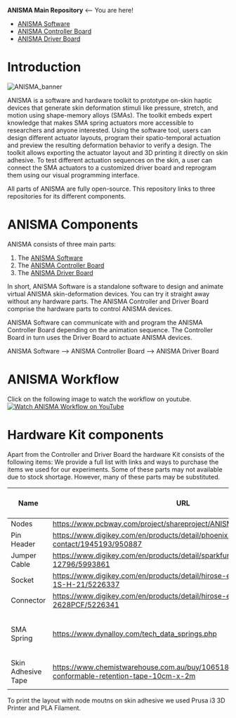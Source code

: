 
**ANISMA Main Repository** <-- You are here!
* [ANISMA Software](https://github.com/augmented-human-lab/ANISMA-software)
* [ANISMA Controller Board](https://github.com/augmented-human-lab/ANISMA-controller-board)
* [ANISMA Driver Board](https://github.com/augmented-human-lab/ANISMA-driver-board)

# Introduction
![ANISMA_banner](https://ahlab.org/wp-content/uploads/2021/09/ANISMA_logo_sm.jpg)

ANISMA is a software and hardware toolkit to prototype on-skin haptic devices that generate skin deformation stimuli like pressure, stretch, and motion using shape-memory alloys (SMAs). The toolkit embeds expert knowledge that makes SMA spring actuators more accessible to researchers and anyone interested. Using the software tool, users can design different actuator layouts, program their spatio-temporal actuation and preview the resulting deformation behavior to verify a design. The toolkit allows exporting the actuator layout and 3D printing it directly on skin adhesive. To test different actuation sequences on the skin, a user can connect the SMA actuators to a customized driver board and reprogram them using our visual programming interface.

All parts of ANISMA are fully open-source. This repository links to three repositories for its different components.  

# ANISMA Components
ANISMA consists of three main parts:
1. The [ANISMA Software](https://github.com/augmented-human-lab/ANISMA-software)
2. The [ANISMA Controller Board](https://github.com/augmented-human-lab/ANISMA-controller-board)
3. The [ANISMA Driver Board](https://github.com/augmented-human-lab/ANISMA-driver-board)

In short, ANISMA Software is a standalone software to design and animate virtual ANISMA skin-deformation devices. You can try it straight away without any hardware parts.
The ANISMA Controller and Driver Board comprise the hardware parts to control ANISMA devices. 

ANISMA Software can communicate with and program the ANISMA Controller Board depending on the animation sequence.
The Controller Board in turn uses the Driver Board to actuate ANISMA devices.

ANISMA Software --> ANISMA Controller Board --> ANISMA Driver Board

# ANISMA Workflow
Click on the following image to watch the workflow on youtube.
[![Watch ANISMA Workflow on YouTube](https://user-images.githubusercontent.com/62531877/225813476-4e71f8e7-e72a-4d61-bce1-210ebdbec084.jpg)](https://youtu.be/0hwP_USbstA)

# Hardware Kit components

Apart from the Controller and Driver Board the hardware Kit consists of the following items:
We provide a full list with links and ways to purchase the items we used for our experiments. Some of these parts may not available due to stock shortage. However, many of these parts may be substituted. 

| Name               | URL                                                                                               | Part Number               | Count (Recommended Minimum) | Comment                                           |
|--------------------|---------------------------------------------------------------------------------------------------|---------------------------|-----------------------------|---------------------------------------------------|
| Nodes              | https://www.pcbway.com/project/shareproject/ANISMA_Node_cd43db88.html                             | -                         | 8                           |                                                   |
| Pin Header         | https://www.digikey.com/en/products/detail/phoenix-contact/1945193/950887                         | 277-1759-ND               | 2                           |                                                   |
| Jumper Cable       | https://www.digikey.com/en/products/detail/sparkfun-electronics/PRT-12796/5993861                 | 1568-1513-ND              | 1                           | longer recommended                                |
| Socket             | https://www.digikey.com/en/products/detail/hirose-electric-co-ltd/DF59M-1S-H-21/5226337           | DF59M-1S-H(21)            | 32                          |                                                   |
| Connector          | https://www.digikey.com/en/products/detail/hirose-electric-co-ltd/DF59M-2628PCF/5226341           | DF59M-2628PCF             | 32                          |                                                   |
| SMA Spring         | https://www.dynalloy.com/tech_data_springs.php                                                    | FLEXINOL® Actuator Spring | 10                          | For specific parameters, refer to ANISMA Software |
| Skin Adhesive Tape | https://www.chemistwarehouse.com.au/buy/106518/primafix-plus-conformable-retention-tape-10cm-x-2m | PRIMAFIX Plus             | 1                           | Or similar product                                |
|                    |                                                                                                   |                           |                             |                                                   |

To print the layout with node moutns on skin adhesive we used Prusa i3 3D Printer and PLA Filament.
